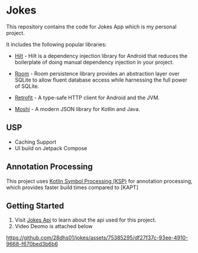 # Jokes

This repository contains the code for Jokes App which is my personal project.

It includes the following popular libraries:

- [Hilt](https://dagger.dev/hilt) - Hilt is a dependency injection library for Android that reduces
  the boilerplate of doing manual dependency injection in your project.
  
- [Room](https://developer.android.com/training/data-storage/room) - Room persistence library
  provides an abstraction layer over SQLite to allow fluent database access while harnessing the
  full power of SQLite.

- [Retrofit](https://github.com/square/retrofit) - A type-safe HTTP client for Android and the JVM.
  
- [Moshi](https://github.com/square/moshi) - A modern JSON library for Kotlin and Java.

## USP 
  - Caching Support
  - UI build on Jetpack Compose
  

## Annotation Processing

This project uses [Kotlin Symbol Processing (KSP)](https://kotlinlang.org/docs/ksp-overview.html) for annotation processing, which provides faster build times compared to [KAPT]

## Getting Started
1. Visit [Jokes Api](https://sv443.net/jokeapi/v2/) to learn about the api used for this project.
2. Video Deomo is attached below
   
https://github.com/28dhs01/jokes/assets/75385295/df27f37c-93ee-4910-9668-f670bed3b6b6
